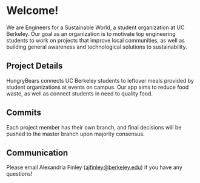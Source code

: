 # Welcome!
We are Engineers for a Sustainable World, a student organization at UC Berkeley. Our goal as an organization is to motivate top engineering students to work on projects that improve local communities, as well as building general awareness and technological solutions to sustainability. 
## Project Details
HungryBears connects UC Berkeley students to leftover meals provided by student organizations at events on campus. Our app aims to reduce food waste, as well as connect students in need to quality food.
## Commits
Each project member has their own branch, and final decisions will be pushed to the master branch upon majority consensus.
## Communication
Please email Alexandria Finley (ajfinley@berkeley.edu) if you have any questions!
